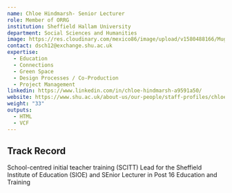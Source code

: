 ```yaml
---
name: Chloe Hindmarsh- Senior Lecturer
role: Member of ORRG
institution: Sheffield Hallam University
department: Social Sciences and Humanities
image: https://res.cloudinary.com/mexico86/image/upload/v1580488166/Mug%20Shots/chloe_hindmarsh_di0rxt.jpg
contact: dsch12@exchange.shu.ac.uk
expertise:
  - Education
  - Connections
  - Green Space
  - Design Processes / Co-Production
  - Project Management
linkedin: https://www.linkedin.com/in/chloe-hindmarsh-a9591a50/
website: https://www.shu.ac.uk/about-us/our-people/staff-profiles/chloe-hindmarsh
weight: "33"
outputs:
  - HTML
  - VCF
---
```

## Track Record

School-centred initial teacher training (SCITT) Lead for the Sheffield Institute of Education (SIOE) and SEnior Lecturer in Post 16 Education and Training

[](https://www.ucas.com/teaching-option/school-centred-initial-teacher-training-scitt)
